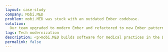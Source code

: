 ```yaml
---
layout: case-study
company: Mobi.MED
problem: mobi.MED was stuck with an outdated Ember codebase.
solution:
  Our team upgraded to modern Ember and refactored to new Ember patterns without interrupting feature development.
tags: Tech modernization
description: <p>mobi.MED builds software for medical practices in the DACH region.</p><p>Their internal team had built the software platform from the ground up over many years. When the team saw they were falling further behind recent Ember versions and technical debt was piling up, while at the same time they couldn't prioritize working on it due to pressure building features, they reached out to Mainmatter for support. We modernized their codebase and taught their team modern Ember patterns without interrupting their feature delivery.</p>
permalink: false
---
```


